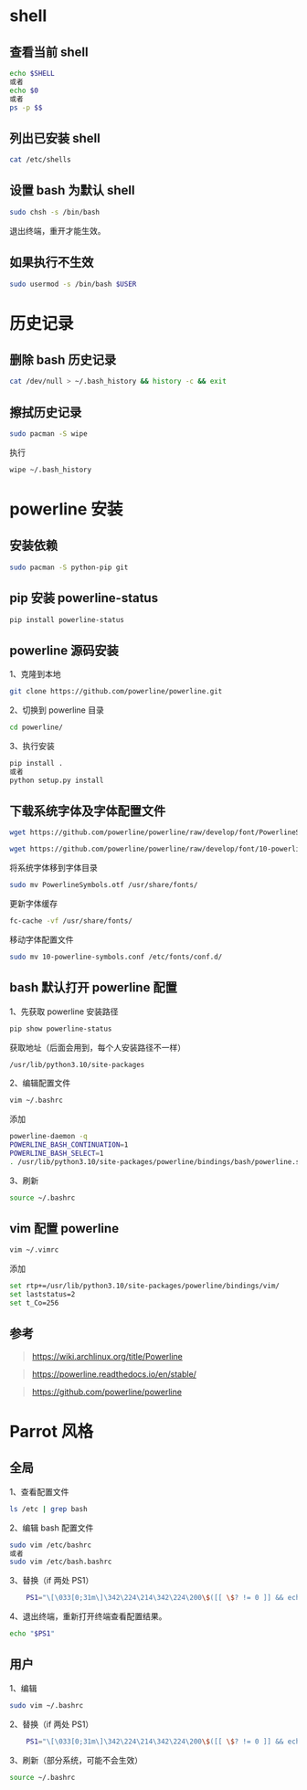 # shell

## 查看当前 shell

```sh
echo $SHELL
或者
echo $0
或者
ps -p $$
```

## 列出已安装 shell

```sh
cat /etc/shells
```

## 设置 bash 为默认 shell

```sh
sudo chsh -s /bin/bash
```

退出终端，重开才能生效。

## 如果执行不生效

```sh
sudo usermod -s /bin/bash $USER
```

# 历史记录

## 删除 bash 历史记录

```sh
cat /dev/null > ~/.bash_history && history -c && exit
```

## 擦拭历史记录

```sh
sudo pacman -S wipe
```

执行

```sh
wipe ~/.bash_history
```

# powerline 安装

## 安装依赖

```sh
sudo pacman -S python-pip git
```

## pip 安装 powerline-status

```sh
pip install powerline-status
```

## powerline 源码安装

1、克隆到本地

```sh
git clone https://github.com/powerline/powerline.git
```

2、切换到 powerline 目录

```sh
cd powerline/
```

3、执行安装

```sh
pip install .
或者
python setup.py install
```

## 下载系统字体及字体配置文件

```sh
wget https://github.com/powerline/powerline/raw/develop/font/PowerlineSymbols.otf
```

```sh
wget https://github.com/powerline/powerline/raw/develop/font/10-powerline-symbols.conf
```

将系统字体移到字体目录

```sh
sudo mv PowerlineSymbols.otf /usr/share/fonts/
```

更新字体缓存

```sh
fc-cache -vf /usr/share/fonts/
```

移动字体配置文件

```sh
sudo mv 10-powerline-symbols.conf /etc/fonts/conf.d/
```

## bash 默认打开 powerline 配置

1、先获取 powerline 安装路径

```sh
pip show powerline-status
```

获取地址（后面会用到，每个人安装路径不一样）

```sh
/usr/lib/python3.10/site-packages
```

2、编辑配置文件

```sh
vim ~/.bashrc
```

添加

```sh
powerline-daemon -q
POWERLINE_BASH_CONTINUATION=1
POWERLINE_BASH_SELECT=1
. /usr/lib/python3.10/site-packages/powerline/bindings/bash/powerline.sh
```

3、刷新

```sh
source ~/.bashrc
```

## vim 配置 powerline

```sh
vim ~/.vimrc
```

添加

```sh
set rtp+=/usr/lib/python3.10/site-packages/powerline/bindings/vim/
set laststatus=2
set t_Co=256
```

## 参考

> https://wiki.archlinux.org/title/Powerline

> https://powerline.readthedocs.io/en/stable/

> https://github.com/powerline/powerline

# Parrot 风格

## 全局

1、查看配置文件

```sh
ls /etc | grep bash
```

2、编辑 bash 配置文件

```sh
sudo vim /etc/bashrc
或者
sudo vim /etc/bash.bashrc
```

3、替换（if 两处 PS1）

```sh
    PS1="\[\033[0;31m\]\342\224\214\342\224\200\$([[ \$? != 0 ]] && echo \"[\[\033[0;37m\]\342\234\227\[\033[0;31m\]]\342\224\200\")[$(if [[ ${EUID} == 0 ]]; then echo '\[\033[01;31m\]root\[\033[01;33m\]@\[\033[01;96m\]\h'; else echo '\[\033[0;39m\]\u\[\033[01;33m\]@\[\033[01;96m\]\h'; fi)\[\033[0;31m\]]\342\224\200[\[\033[0;32m\]\w\[\033[0;31m\]]\n\[\033[0;31m\]\342\224\224\342\224\200\342\224\200\342\225\274 \[\033[0m\]\[\e[01;33m\]\\$\[\e[0m\]"
```

4、退出终端，重新打开终端查看配置结果。

```sh
echo "$PS1" 
```

## 用户

1、编辑

```sh
sudo vim ~/.bashrc
```

2、替换（if 两处 PS1）

```sh
    PS1="\[\033[0;31m\]\342\224\214\342\224\200\$([[ \$? != 0 ]] && echo \"[\[\033[0;37m\]\342\234\227\[\033[0;31m\]]\342\224\200\")[$(if [[ ${EUID} == 0 ]]; then echo '\[\033[01;31m\]root\[\033[01;33m\]@\[\033[01;96m\]\h'; else echo '\[\033[0;39m\]\u\[\033[01;33m\]@\[\033[01;96m\]\h'; fi)\[\033[0;31m\]]\342\224\200[\[\033[0;32m\]\w\[\033[0;31m\]]\n\[\033[0;31m\]\342\224\224\342\224\200\342\224\200\342\225\274 \[\033[0m\]\[\e[01;33m\]\\$\[\e[0m\]"
```

3、刷新（部分系统，可能不会生效）

```sh
source ~/.bashrc
```
